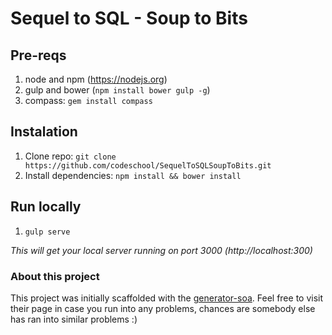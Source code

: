 # Sequel to SQL - Soup to Bits

## Pre-reqs
1. node and npm (https://nodejs.org)
2. gulp and bower (`npm install bower gulp -g`)
3. compass: `gem install compass`

## Instalation
1. Clone repo: `git clone https://github.com/codeschool/SequelToSQLSoupToBits.git`
2. Install dependencies: `npm install && bower install`

## Run locally
1. `gulp serve`

_This will get your local server running on port 3000 (http://localhost:300)_


### About this project
This project was initially scaffolded with the [generator-soa](https://www.npmjs.com/package/generator-soa). Feel free to visit their page in case you run into any problems, chances are somebody else has ran into similar problems :)
